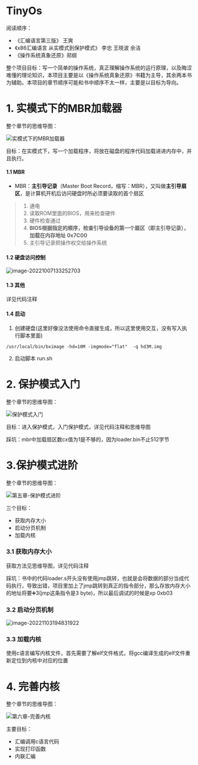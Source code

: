 # TinyOs

阅读顺序：

- 《汇编语言第三版》 王爽
- 《x86汇编语言 从实模式到保护模式》 李忠 王晓波 余洁
- 《操作系统真象还原》郑纲

整个项目目标：写一个简单的操作系统，真正理解操作系统的运行原理，以及晦涩难懂的理论知识，本项目主要是以《操作系统真象还原》书籍为主导，其余两本书为辅助。本项目的章节顺序可能和书中顺序不太一样，主要是以目标为导向。

# 1. 实模式下的MBR加载器

整个章节的思维导图：

![实模式下的MBR加载器](assets/实模式下的MBR加载器.png)

目标：在实模式下，写一个加载程序，将放在磁盘的程序代码加载进进内存中，并且执行。

#### 1.1 MBR

- MBR：**主引导记录**（Master Boot Record，缩写：MBR），又叫做**主引导扇区**，是计算机开机后访问硬盘时所必须要读取的首个扇区

> 1. 通电
> 2. 读取ROM里面的BIOS，用来检查硬件
> 3. 硬件检查通过
> 4. **BIOS根据指定的顺序，检查引导设备的第一个扇区（即主引导记录），加载在内存地址 0x7C00**
> 5. 主引导记录把操作权交给操作系统

#### 1.2 硬盘访问控制

![image-20221007133252703](assets/image-20221007133252703.png)

#### 1.3 其他

详见代码注释

#### 1.4 启动

1. 创建硬盘(这里好像没法使用命令直接生成，所以这里使用交互，没有写入执行脚本里面)

```shell
/usr/local/bin/bximage -hd=10M -imgmode="flat"  -q hd3M.img
```

2. 启动脚本 run.sh

# 2. 保护模式入门

整个章节的思维导图：

![保护模式入门](assets/保护模式入门.png)

目标：进入保护模式，入门保护模式，详见代码注释和思维导图

踩坑：mbr中加载扇区数cx值为1是不够的，因为loader.bin不止512字节

# 3.保护模式进阶

整个章节的思维导图：

![第五章-保护模式进阶](assets/第五章-保护模式进阶.png)

三个目标：

- 获取内存大小
- 启动分页机制
- 加载内核

### 3.1 获取内存大小

获取方法见思维导图，详见代码注释

踩坑：书中的代码loader.s开头没有使用jmp跳转，也就是会将数据的部分当成代码执行，导致出错，项目里加上了jmp跳转到真正的指令部分，那么存放内存大小的地址将要➕3(jmp这条指令是3 byte)，所以最后调试的时候是xp 0xb03

### 3.2 启动分页机制

![image-20221103194831922](assets/image-20221103194831922.png)

### 3.3 加载内核

使用c语言编写内核文件，首先需要了解elf文件格式，将gcc编译生成的elf文件重新定位到内核中对应的位置

# 4. 完善内核

整个章节的思维导图：

![第六章-完善内核](assets/第六章-完善内核.png)

主要目标：

- 汇编调用c语言代码
- 实现打印函数
- 内联汇编

